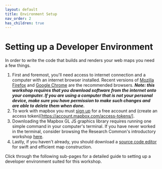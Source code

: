```yaml
---
layout: default
title: Environment Setup
nav_order: 2
has_children: true
---
```

# Setting up a Developer Environment
In order to write the code that builds and renders your web maps you need a few things.

1. First and foremost, you'll need access to internet connection and a computer with an internet browser installed. Recent versions of [Mozilla Firefox](https://www.mozilla.org) and [Google Chrome](https://www.google.com/chrome/) are the recommended browsers. ***Note: this workshop requires that you download software from the internet onto your computer. If you are using a computer that is **not** your personal device, make sure you have permission to make such changes and are able to delete them when done.*** 
2. To work with mapbox you must [sign up](https://account.mapbox.com/auth/signup/) for a free account and (create an access token)[https://account.mapbox.com/access-tokens/]. <!--we could have a dummy acct with already generated access tokens if someone doesnt want to create their own or have credit card info on them-->
3. Downloading the Mapbox GL JS graphics library requires running one simple command in your computer's terminal. If you have never worked in the terminal, consider browsing the Research Common's introductory workshop [here](https://ubc-library-rc.github.io/intro-shell/content/01-what-is-the-shell.html). <!--see if theres anything else that must be downloaded first -- eg leaflet) --> 
4. Lastly, if you haven't already, you should download a [source code editor](https://en.wikipedia.org/wiki/Source_code_editor) for swift and efficient map construction. 

Click through the following sub-pages for a detailed guide to setting up a developer environment suited for this workshop. 